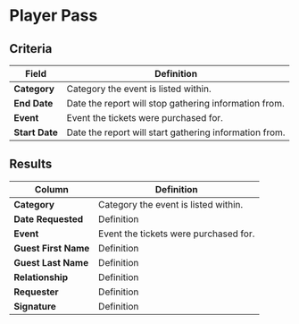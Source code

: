 # Player Pass

## Criteria

| **Field** | **Definition** |
| --- | --- |
| **Category** | Category the event is listed within. |
| **End Date** | Date the report will stop gathering information from. |
| **Event** | Event the tickets were purchased for. |
| **Start Date** | Date the report will start gathering information from. |

## Results

| **Column** | **Definition** |
| --- | --- |
| **Category** | Category the event is listed within. |
| **Date Requested** | Definition |
| **Event** | Event the tickets were purchased for. |
| **Guest First Name** | Definition |
| **Guest Last Name** | Definition |
| **Relationship** | Definition |
| **Requester** | Definition |
| **Signature** | Definition |
